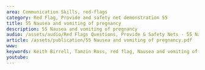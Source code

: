 ```yaml
---
area: Communication Skills, red-flags
category: Red Flag, Provide and safety net demonstration 55
title: 55 Nausea and vomiting of pregnancy
description: 55 Nausea and vomiting of pregnancy
audio: /assets/audio/Red Flags Questions, Provide & Safety Nets - 55 Nausea and vomiting in early pregnancy - MQ.mp3
article: /assets/publication/55 Nausea and vomiting of pregnancy.pdf
www: 
keywords: Keith Birrell, Tamzin Ross, red flag, Nausea and vomiting of pregnancy
youtube: 
--- 
```

